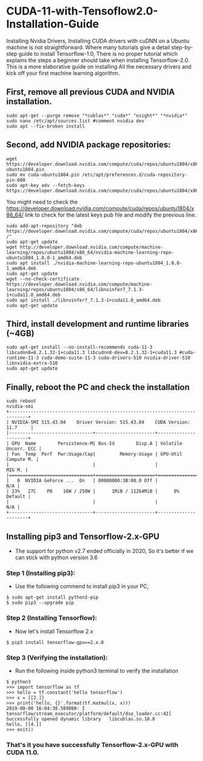 # CUDA-11-with-Tensoflow2.0-Installation-Guide

Installing Nvidia Drivers, Installing CUDA drivers with cuDNN on a Ubuntu machine is not straightforward. Where many tutorials give a detail step-by-step guide to install Tensorflow-1.0, There is no proper tutorial which explains the steps a beginner should take when installing Tensorflow-2.0. This is a more elaborative guide on installing All the necessary drivers and kick off your first machine learning algorithm.

## First, remove all previous CUDA and NVIDIA installation.
```shell_session
sudo apt-get --purge remove "*cublas*" "cuda*" "nsight*" "*nvidia*"
sudo nano /etc/apt/sources.list #comment nvidia dev 
sudo apt --fix-broken install
```
## Second, add NVIDIA package repositories: 
```shell_session
wget https://developer.download.nvidia.com/compute/cuda/repos/ubuntu1804/x86_64/cuda-ubuntu1804.pin 
sudo mv cuda-ubuntu1804.pin /etc/apt/preferences.d/cuda-repository-pin-600 
sudo apt-key adv --fetch-keys https://developer.download.nvidia.com/compute/cuda/repos/ubuntu1804/x86_64/3bf863cc.pub
```
You might need to check the https://developer.download.nvidia.com/compute/cuda/repos/ubuntu1804/x86_64/ link to check for the latest keys pub file and modify the previous line.

```shell_session
sudo add-apt-repository "deb https://developer.download.nvidia.com/compute/cuda/repos/ubuntu1804/x86_64/ /" 
sudo apt-get update 
wget http://developer.download.nvidia.com/compute/machine-learning/repos/ubuntu1804/x86_64/nvidia-machine-learning-repo-ubuntu1804_1.0.0-1_amd64.deb 
sudo apt install ./nvidia-machine-learning-repo-ubuntu1804_1.0.0-1_amd64.deb 
sudo apt-get update 
wget --no-check-certificate https://developer.download.nvidia.com/compute/machine-learning/repos/ubuntu1804/x86_64/libnvinfer7_7.1.3-1+cuda11.0_amd64.deb 
sudo apt install ./libnvinfer7_7.1.3-1+cuda11.0_amd64.deb 
sudo apt-get update 
```

## Third, install development and runtime libraries (~4GB)
```shell_session
sudo apt-get install --no-install-recommends cuda-11-3 libcudnn8=8.2.1.32-1+cuda11.3 libcudnn8-dev=8.2.1.32-1+cuda11.3 #cuda-runtime-11-3 cuda-demo-suite-11-3 cuda-drivers-510 nvidia-driver-510 libnvidia-extra-510
sudo apt-get update 
```
## Finally, reboot the PC and check the installation
```shell_session
sudo reboot
nvidia-smi
+-----------------------------------------------------------------------------+
| NVIDIA-SMI 515.43.04    Driver Version: 515.43.04    CUDA Version: 11.7     |
|-------------------------------+----------------------+----------------------+
| GPU  Name        Persistence-M| Bus-Id        Disp.A | Volatile Uncorr. ECC |
| Fan  Temp  Perf  Pwr:Usage/Cap|         Memory-Usage | GPU-Util  Compute M. |
|                               |                      |               MIG M. |
|===============================+======================+======================|
|   0  NVIDIA GeForce ...  On   | 00000000:3B:00.0 Off |                  N/A |
| 23%   27C    P8    16W / 250W |      1MiB / 11264MiB |      0%      Default |
|                               |                      |                  N/A |
+-------------------------------+----------------------+----------------------+
```
## Installing pip3 and Tensorflow-2.x-GPU

  - The support for python v2.7 ended officially in 2020, So it's better if we can stick with python version 3.6

### Step 1 (Installing pip3):
  - Use the following commend to install pip3 in your PC,
  ```shell_session
  $ sudo apt-get install python3-pip
  $ sudo pip3 --upgrade pip
  ```
  
### Step 2 (Installing Tensorflow):
  - Now let's install Tensorflow 2.x
  ```shell_session
  $ pip3 install tensorflow-gpu==2.x.0
  ```
### Step 3 (Verifying the installation):
  - Run the following inside python3 terminal to verify the installation
  ```shell_session
  $ python3
  >>> import tensorflow as tf
  >>> hello = tf.constant('hello tensorflow')
  >>> x = [[2.]]
  >>> print('hello, {}'.format(tf.matmul(x, x)))
  2019-00-00 16:04:38.589080: I tensorflow/stream_executor/platform/default/dso_loader.cc:42] Successfully opened dynamic library   libcublas.so.10.0
  hello, [[4.]]
  >>> exit()
  ```
### That's it you have successfully Tensorflow-2.x-GPU with CUDA 11.0.
  

